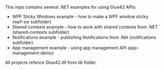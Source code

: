 This repo contains several .NET examples for using Glue42 APIs:

* WPF Sticky Windows example - how to make a WPF window sticky (wpf-sw subfolder)
* Shared contexts example - how to work with shared contexts from .NET (shared-contexts subfolder)
* Notifications example - publishing Notifications from .Net (notifications subfolder)
* App management example - using app management API (app-management-demo)

All projects refence Glue42.dll from *lib* folder.
